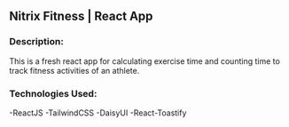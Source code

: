## Nitrix Fitness | React App

### Description:
This is a fresh react app for calculating exercise time and counting time to track fitness activities of an athlete.

### Technologies Used:
-ReactJS
-TailwindCSS
-DaisyUI
-React-Toastify